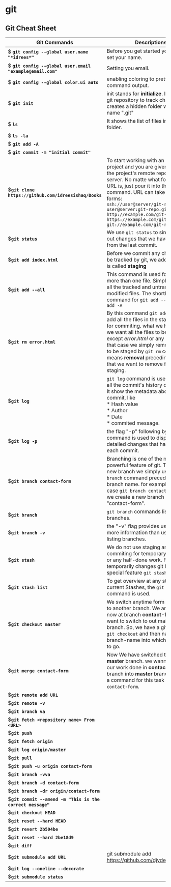 # git
## Git Cheat Sheet

| Git Commands | Descriptions | 
| --- | --- | 
| $ **`git config --global user.name "*idrees*"`** | Before you get started you should set your name. |
| $ **`git config --global user.email "example@email.com"`** | Setting you email. | 
| $ **`git config --global color.ui auto`** | enabling coloring to pretty up command output. | 
| $ **`git init`** | init stands for **initialize**. It initializes a git repository to track changes. It creates a hidden folder with the name ".git" |
| $ **`ls`** | It shows the list of files in the current folder. | 
| $ **`ls -la`** |  | 
| $ **`git add -A`** | |
| $ **`git commit -m "initial commit"`** | | 
| $**`git clone https://github.com/idreesishaq/Books`** | To start working with an existing project and you are given a URL to the project's remote repository on a server. No matte what format the URL is, just pour it into the `git clone` command. URL can take many forms: <br>`ssh://user@server/git-repo.git` <br>`user@server:git-repo.git` <br>`http://example.com/git-repo.git` <br>`https://example.com/git-repo.git` <br>`git://example.com/git-repo.git` |
| $**`git status`** | We use `git status` to simply check out changes that we have made from the last commit. |
| $**`git add index.html`**  | Before we commit any changes to be tracked by git, we add the file. It is called **staging** |
| $**`git add --all`** | This command is used for staging more than one file. Simply it stages all the tracked and untracked, modified files. The shorthand command for `git add --all` is `git add -A` |
| $**`git rm error.html`** | By this command `git add --all` we add all the files in the staging area for commiting. what we have to do if we want all the files to be stages except *error.html* or any other file. In that case we simply remove that file to be staged by `git rm` command means **removal** preceding file name that we want to remove from staging.  |
| $**`git log`** | `git log` command is used to display all the commit's history of a project. It show the metadata about every commit, like <br> * Hash value <br> * Author <br> * Date <br> * commited message.|
| $**`git log -p`** | the flag "-p" following by `git log` command is used to display the detailed changes that happened in each commit. |
| $**`git branch contact-form`** | Branching is one of the most powerful feature of git. To create new branch we simply use the `git branch` command preceded by the branch name. for example in this case `git branch contact-form`. here we create a new branch of name "contact-form". |
| $**`git branch`** | `git branch` commands list all the branches. |
| $**`git branch -v`** | the "-v" flag provides us with a little more information than usual along listing branches. |
| $**`git stash`** | We do not use staging and commiting for temporary file saving or any half-done work. For these temporarily changes git has an special feature `git stash`. |
| $**`git stash list`** | To get overview at any stage of our current Stashes, the `git stash list ` command is used. |
| $**`git checkout master`** | We switch anytime form one brach to another branch. We are working now at branch **contact-form**. Now want to switch to out main **master** branch. So, we have a git command `git checkout` and then name the branch-name into which you want to go.  |
| $**`git merge contact-form`** | Now We have switched to our main **master** branch. we wanna merge our work done in **contact-form** branch into **master** branch. We have a command for this task `git merge contact-form`. |
| $**`git remote add URL`** |  |
| $**`git remote -v`** |  |
| $**`git branch va`** |  |
| $**`git fetch <repository name> From <URL>`** |  |
| $**`git push`** |  |
| $**`git fetch origin`** |  |
| $**`git log origin/master`** |  |
| $**`git pull`** |  |
| $**`git push -u origin contact-form`** |  |
| $**`git branch -vva`** |  |
| $**`git branch -d contact-form`** |  |
| $**`git branch -dr origin/contact-form`** |  |
| $**`git commit --amend -m "This is the correct message"`** |  |
| $**`git checkout HEAD`** |  |
| $**`git reset --hard HEAD`** |  |
| $**`git revert 2b504be`** |  |
| $**`git reset --hard 2be18d9`** |  |
| $**`git diff`** |  |
| $**`git submodule add URL`** | git submodule add https://github.com/djyde/ToProgress |
| $**`git log --oneline --decorate`** |  |
| $**`git submodule status`** |  |



